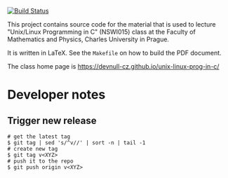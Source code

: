 [![Build Status](https://travis-ci.org/devnull-cz/unix-linux-prog-in-c.svg?branch=master)](https://travis-ci.org/devnull-cz/unix-linux-prog-in-c)

This project contains source code for the material that is used to lecture
"Unix/Linux Programming in C" (NSWI015) class at the Faculty of Mathematics and
Physics, Charles University in Prague.

It is written in LaTeX.  See the `Makefile` on how to build the PDF document.

The class home page is https://devnull-cz.github.io/unix-linux-prog-in-c/

# Developer notes

## Trigger new release

```
# get the latest tag
$ git tag | sed 's/^v//' | sort -n | tail -1
# create new tag
$ git tag v<XYZ>
# push it to the repo
$ git push origin v<XYZ>
```
